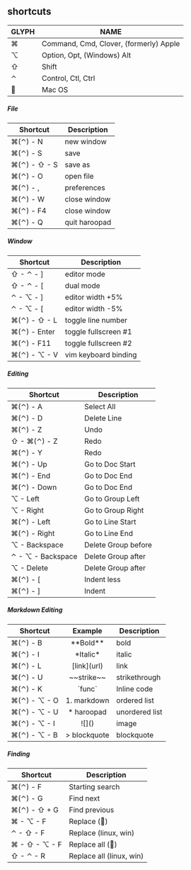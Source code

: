 ## shortcuts

GLYPH    | NAME
---------|----------------------------------------
&#8984;  | Command, Cmd, Clover, (formerly) Apple
&#8997;  | Option, Opt, (Windows) Alt
&#8679;  | Shift
&#8963;  | Control, Ctl, Ctrl
&#63743; | Mac OS

##### File

Shortcut                       | Description
-------------------------------|-------------------
&#8984;(&#8963;) - N           | new window
&#8984;(&#8963;) - S           | save
&#8984;(&#8963;) - &#8679; - S | save as
&#8984;(&#8963;) - O           | open file
&#8984;(&#8963;) - ,           | preferences
&#8984;(&#8963;) - W           | close window
&#8984;(&#8963;) - F4          | close window
&#8984;(&#8963;) - Q           | quit haroopad

##### Window
Shortcut                       | Description
-------------------------------|-------------------
&#8679; - &#8963; - ]          | editor mode
&#8679; - &#8963; - [          | dual mode
&#8963; - &#8997; - ]          | editor width +5%
&#8963; - &#8997; - [          | editor width -5%
&#8984;(&#8963;) - &#8679; - L | toggle line number
&#8984;(&#8963;) - Enter       | toggle fullscreen #1
&#8984;(&#8963;) - F11         | toggle fullscreen #2
&#8984;(&#8963;) - &#8997; - V | vim keyboard binding

##### Editing
 Shortcut                      | Description
-------------------------------|---------------------
&#8984;(&#8963;) - A           | Select All
&#8984;(&#8963;) - D           | Delete Line
&#8984;(&#8963;) - Z           | Undo
&#8679; - &#8984;(&#8963;) - Z | Redo
&#8984;(&#8963;) - Y           | Redo
&#8984;(&#8963;) - Up          | Go to Doc Start
&#8984;(&#8963;) - End         | Go to Doc End
&#8984;(&#8963;) - Down        | Go to Doc End
&#8997; - Left                 | Go to Group Left
&#8997; - Right                | Go to Group Right
&#8984;(&#8963;) - Left        | Go to Line Start
&#8984;(&#8963;) - Right       | Go to Line End
&#8997; - Backspace            | Delete Group before
&#8963; - &#8997; - Backspace  | Delete Group after
&#8997; - Delete               | Delete Group after
&#8984;(&#8963;) - [           | Indent less
&#8984;(&#8963;) - ]           | Indent

##### Markdown Editing
Shortcut                       | Example        | Description
-------------------------------|:--------------:|-------------------
&#8984;(&#8963;) - B           | \*\*Bold\*\*   | bold
&#8984;(&#8963;) - I           | \*Italic\*     | italic
&#8984;(&#8963;) - L           | \[link\](url)  | link
&#8984;(&#8963;) - U           | \~\~strike~~   | strikethrough
&#8984;(&#8963;) - K           | \`func`        | Inline code
&#8984;(&#8963;) - &#8997; - O | 1. markdown    | ordered list
&#8984;(&#8963;) - &#8997; - U | * haroopad     | unordered list
&#8984;(&#8963;) - &#8997; - I | \!\[]()        | image
&#8984;(&#8963;) - &#8997; - B | > blockquote   | blockquote

##### Finding
Shortcut                        | Description
--------------------------------|-------------------
&#8984;(&#8963;) - F            | Starting search
&#8984;(&#8963;) - G            | Find next
&#8984;(&#8963;) - &#8679; + G  | Find previous
&#8984; - &#8997; - F           | Replace (&#63743;)
&#8963; - &#8679; - F           | Replace (linux, win)
&#8984; - &#8679; - &#8997; - F | Replace all (&#63743;)
&#8679; - &#8963; - R           | Replace all (linux, win)